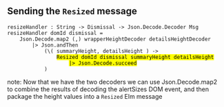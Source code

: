 ##  Sending the `Resized` message

<pre><code class="elm" data-trim data-noescape>resizeHandler : String -> Dismissal -> Json.Decode.Decoder Msg
resizeHandler domId dismissal =
    Json.Decode.map2 (,) wrapperHeightDecoder detailsHeightDecoder
        |> Json.andThen
            (\( summaryHeight, detailsHeight ) ->
                <mark>Resized domId dismissal summaryHeight detailsHeight</mark>
                    <mark>|> Json.Decode.succeed</mark>
            )
</code></pre>

note:
    Now that we have the two decoders we can use Json.Decode.map2 to combine the results of decoding the
    alertSizes DOM event, and then package the height values into a `Resized` Elm message
